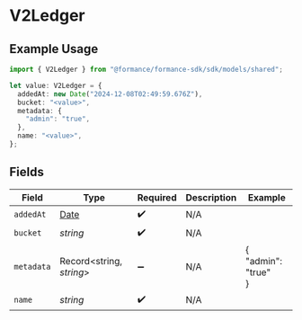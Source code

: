 # V2Ledger

## Example Usage

```typescript
import { V2Ledger } from "@formance/formance-sdk/sdk/models/shared";

let value: V2Ledger = {
  addedAt: new Date("2024-12-08T02:49:59.676Z"),
  bucket: "<value>",
  metadata: {
    "admin": "true",
  },
  name: "<value>",
};
```

## Fields

| Field                                                                                         | Type                                                                                          | Required                                                                                      | Description                                                                                   | Example                                                                                       |
| --------------------------------------------------------------------------------------------- | --------------------------------------------------------------------------------------------- | --------------------------------------------------------------------------------------------- | --------------------------------------------------------------------------------------------- | --------------------------------------------------------------------------------------------- |
| `addedAt`                                                                                     | [Date](https://developer.mozilla.org/en-US/docs/Web/JavaScript/Reference/Global_Objects/Date) | :heavy_check_mark:                                                                            | N/A                                                                                           |                                                                                               |
| `bucket`                                                                                      | *string*                                                                                      | :heavy_check_mark:                                                                            | N/A                                                                                           |                                                                                               |
| `metadata`                                                                                    | Record<string, *string*>                                                                      | :heavy_minus_sign:                                                                            | N/A                                                                                           | {<br/>"admin": "true"<br/>}                                                                   |
| `name`                                                                                        | *string*                                                                                      | :heavy_check_mark:                                                                            | N/A                                                                                           |                                                                                               |